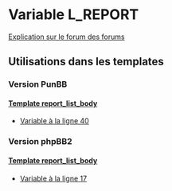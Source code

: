 # Variable L_REPORT
[Explication sur le forum des forums](http://forum.forumactif.com/t294113-listing-des-variables#L_REPORT)

## Utilisations dans les templates

### Version PunBB

#### [Template report_list_body](punbb/report_list_body.md)
* [Variable à la ligne 40](../punbb/report_list_body.tpl#L40)

### Version phpBB2

#### [Template report_list_body](subsilver/report_list_body.md)
* [Variable à la ligne 17](../subsilver/report_list_body.tpl#L17)